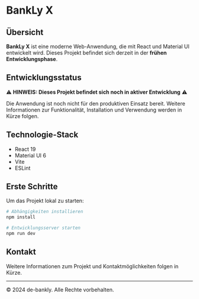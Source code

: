 # BankLy X

## Übersicht

**BankLy X** ist eine moderne Web-Anwendung, die mit React und Material UI entwickelt wird. Dieses Projekt befindet sich derzeit in der **frühen Entwicklungsphase**.

## Entwicklungsstatus

⚠️ **HINWEIS: Dieses Projekt befindet sich noch in aktiver Entwicklung** ⚠️

Die Anwendung ist noch nicht für den produktiven Einsatz bereit. Weitere Informationen zur Funktionalität, Installation und Verwendung werden in Kürze folgen.

## Technologie-Stack

- React 19
- Material UI 6
- Vite
- ESLint

## Erste Schritte

Um das Projekt lokal zu starten:

```bash
# Abhängigkeiten installieren
npm install

# Entwicklungsserver starten
npm run dev
```

## Kontakt

Weitere Informationen zum Projekt und Kontaktmöglichkeiten folgen in Kürze.

---

© 2024 de-bankly. Alle Rechte vorbehalten.
